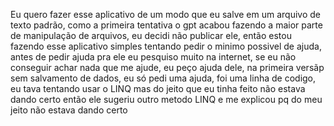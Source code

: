 Eu quero fazer esse aplicativo de um modo que eu salve em um arquivo de texto padrão, como a primeira tentativa o gpt acabou fazendo a maior parte de manipulação de arquivos, eu decidi não publicar ele, então estou fazendo esse aplicativo simples tentando pedir o minimo possivel de ajuda, antes de pedir ajuda pra ele eu pesquiso muito na internet, se eu não conseguir achar nada que me ajude, eu peço ajuda dele, na primeira versãp sem salvamento de dados, eu só pedi uma ajuda, foi uma linha de codigo, eu tava tentando usar o LINQ mas do jeito que eu tinha feito não estava dando certo então ele sugeriu outro metodo LINQ e me explicou pq  do meu jeito não estava dando certo
